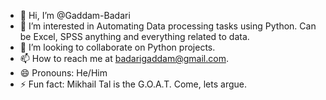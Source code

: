 - 👋 Hi, I’m @Gaddam-Badari
- 👀 I’m interested in Automating Data processing tasks using Python. Can be Excel, SPSS anything and everything related to data.
- 💞️ I’m looking to collaborate on Python projects.
- 📫 How to reach me at badarigaddam@gmail.com.
- 😄 Pronouns: He/Him
- ⚡ Fun fact: Mikhail Tal is the G.O.A.T. Come, lets argue.
